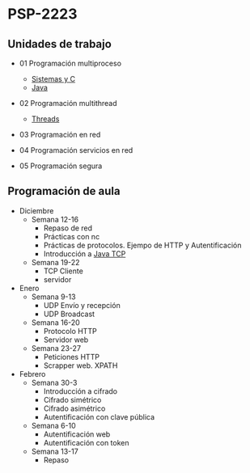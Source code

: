 # PSP-2223

## Unidades de trabajo

- 01 Programación multiproceso
  - [Sistemas y C](./UT1/README.md)
  - [Java](./UT1/README-Java.md)

- 02 Programación multithread
  - [Threads](./src/ut02hilos/)
- 03 Programación en red
- 04 Programación servicios en red
- 05 Programación segura

## Programación de aula

- Diciembre
  - Semana 12-16
  	- Repaso de red
  	- Prácticas con nc
  	- Prácticas de protocolos. Ejempo de HTTP y Autentificación
  	- Introducción a [Java TCP](https://www.geeksforgeeks.org/socket-programming-in-java/)
  - Semana 19-22
    - TCP Cliente
    - servidor
- Enero
  - Semana 9-13
  	- UDP Envío y recepción
  	- UDP Broadcast
  - Semana 16-20
  	- Protocolo HTTP
  	- Servidor web
  - Semana 23-27
  	- Peticiones HTTP
  	- Scrapper web. XPATH
- Febrero
  - Semana 30-3
  	- Introducción a cifrado
  	- Cifrado simétrico
  	- Cifrado asimétrico
  	- Autentificación con clave pública
  - Semana 6-10
  	- Autentificación web
  	- Autentificación con token
  - Semana 13-17
  	- Repaso
